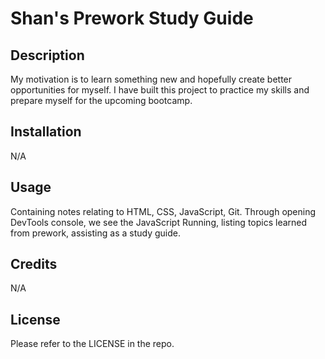 # Shan's Prework Study Guide

## Description

My motivation is to learn something new and hopefully create better opportunities for myself.
I have built this project to practice my skills and prepare myself for the upcoming bootcamp.

## Installation

N/A

## Usage

Containing notes relating to HTML, CSS, JavaScript, Git. Through opening DevTools console, we see the JavaScript Running, listing topics learned from prework, assisting as a study guide.

## Credits

N/A

## License

Please refer to the LICENSE in the repo.
